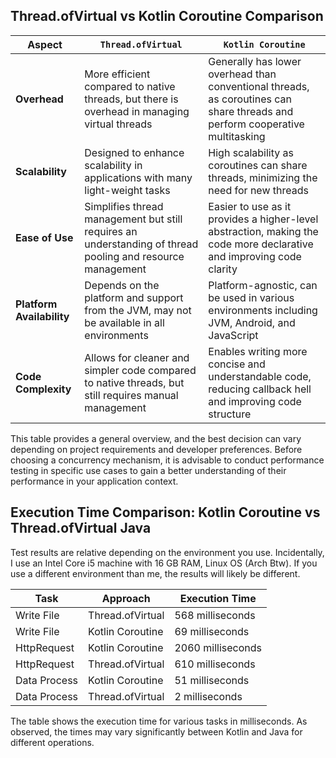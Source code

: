 ## Thread.ofVirtual vs Kotlin Coroutine Comparison

| Aspect                  | `Thread.ofVirtual`                                               | `Kotlin Coroutine`                                             |
|-------------------------|------------------------------------------------------------------|----------------------------------------------------------------|
| **Overhead**            | More efficient compared to native threads, but there is overhead in managing virtual threads | Generally has lower overhead than conventional threads, as coroutines can share threads and perform cooperative multitasking |
| **Scalability**         | Designed to enhance scalability in applications with many light-weight tasks | High scalability as coroutines can share threads, minimizing the need for new threads |
| **Ease of Use**         | Simplifies thread management but still requires an understanding of thread pooling and resource management | Easier to use as it provides a higher-level abstraction, making the code more declarative and improving code clarity |
| **Platform Availability**| Depends on the platform and support from the JVM, may not be available in all environments | Platform-agnostic, can be used in various environments including JVM, Android, and JavaScript |
| **Code Complexity**     | Allows for cleaner and simpler code compared to native threads, but still requires manual management | Enables writing more concise and understandable code, reducing callback hell and improving code structure |

This table provides a general overview, and the best decision can vary depending on project requirements and developer preferences. Before choosing a concurrency mechanism, it is advisable to conduct performance testing in specific use cases to gain a better understanding of their performance in your application context.

## Execution Time Comparison: Kotlin Coroutine vs Thread.ofVirtual Java

Test results are relative depending on the environment you use. Incidentally, I use an Intel Core i5 machine with 16 GB RAM, Linux OS (Arch Btw).
If you use a different environment than me, the results will likely be different.

| Task           | Approach          | Execution Time |
|----------------|-------------------|----------------|
| Write File     | Thread.ofVirtual  | 568 milliseconds |
| Write File     | Kotlin Coroutine  | 69 milliseconds  |
| HttpRequest    | Kotlin Coroutine  | 2060 milliseconds |
| HttpRequest    | Thread.ofVirtual  | 610 milliseconds |
| Data Process   | Kotlin Coroutine  | 51 milliseconds  |
| Data Process   | Thread.ofVirtual  | 2 milliseconds   |

The table shows the execution time for various tasks in milliseconds. As observed, the times may vary significantly between Kotlin and Java for different operations.
